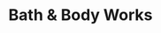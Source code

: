 ---
title: "Bath & Body Works"
url: /phoenix/bath-und-body-works-west-agua-fria-freeway/
shop: Kosmetik
---